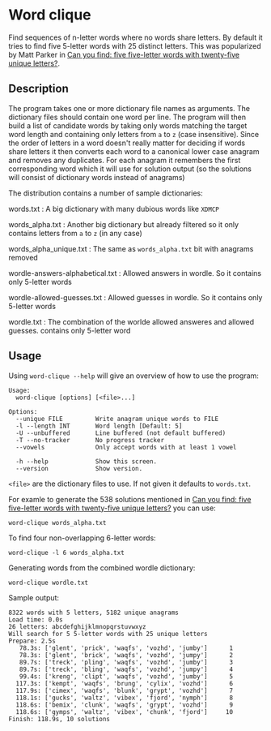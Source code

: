 # Word clique

Find sequences of n-letter words where no words share letters. By default it
tries to find five 5-letter words with 25 distinct letters. This was
popularized by Matt Parker in [Can you find: five five-letter words with twenty-five unique letters?](https://www.youtube.com/watch?v=_-AfhLQfb6w).

## Description

The program takes one or more dictionary file names as arguments. The
dictionary files should contain one word per line. The program will then build
a list of candidate words by taking only words matching the target word length and containing only letters from `a` to `z` (case insensitive). Since the order
of letters in a word doesn't really matter for deciding if words share letters
it then converts each word to a canonical lower case anagram and removes any
duplicates. For each anagram it remembers the first corresponding word which it
will use for solution output (so the solutions will consist of dictionary words
instead of anagrams)

The distribution contains a number of sample dictionaries:

words.txt
: A big dictionary with many dubious words like `XDMCP`

words_alpha.txt
: Another big dictionary but already filtered so it only contains letters from `a` to `z` (in any case)

words_alpha_unique.txt
: The same as `words_alpha.txt` bit with anagrams removed

wordle-answers-alphabetical.txt
: Allowed answers in wordle. So it contains only 5-letter words

wordle-allowed-guesses.txt
: Allowed guesses in wordle. So it contains only 5-letter words

wordle.txt
: The combination of the worlde allowed answeres and allowed guesses. contains only 5-letter word

## Usage

Using `word-clique --help` will give an overview of how to use the program:

    Usage:
      word-clique [options] [<file>...]

    Options:
      --unique FILE         Write anagram unique words to FILE
      -l --length INT       Word length [Default: 5]
      -U --unbuffered       Line buffered (not default buffered)
      -T --no-tracker       No progress tracker
      --vowels              Only accept words with at least 1 vowel

      -h --help             Show this screen.
      --version             Show version.

`<file>` are the dictionary files to use. If not given it defaults to
`words.txt`.

For examle to generate the 538 solutions mentioned in [Can you find: five five-letter words with twenty-five unique letters?](https://www.youtube.com/watch?v=_-AfhLQfb6w) you can use:

    word-clique words_alpha.txt

To find four non-overlapping 6-letter words:

    word-clique -l 6 words_alpha.txt

Generating words from the combined wordle dictionary:

    word-clique wordle.txt

Sample output:

    8322 words with 5 letters, 5182 unique anagrams
    Load time: 0.0s
    26 letters: abcdefghijklmnopqrstuvwxyz
    Will search for 5 5-letter words with 25 unique letters
    Prepare: 2.5s
       78.3s: ['glent', 'prick', 'waqfs', 'vozhd', 'jumby']      1
       78.3s: ['glent', 'brick', 'waqfs', 'vozhd', 'jumpy']      2
       89.7s: ['treck', 'pling', 'waqfs', 'vozhd', 'jumby']      3
       89.7s: ['treck', 'bling', 'waqfs', 'vozhd', 'jumpy']      4
       99.4s: ['kreng', 'clipt', 'waqfs', 'vozhd', 'jumby']      5
      117.3s: ['kempt', 'waqfs', 'brung', 'cylix', 'vozhd']      6
      117.9s: ['cimex', 'waqfs', 'blunk', 'grypt', 'vozhd']      7
      118.1s: ['gucks', 'waltz', 'vibex', 'fjord', 'nymph']      8
      118.6s: ['bemix', 'clunk', 'waqfs', 'grypt', 'vozhd']      9
      118.6s: ['gymps', 'waltz', 'vibex', 'chunk', 'fjord']     10
    Finish: 118.9s, 10 solutions
